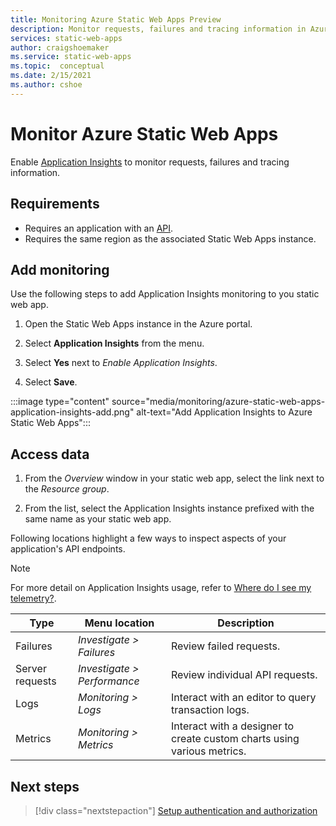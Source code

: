 ```yaml
---
title: Monitoring Azure Static Web Apps Preview
description: Monitor requests, failures and tracing information in Azure Static Web Apps Preview
services: static-web-apps
author: craigshoemaker
ms.service: static-web-apps
ms.topic:  conceptual
ms.date: 2/15/2021
ms.author: cshoe
---
```


# Monitor Azure Static Web Apps

Enable [Application Insights](../azure-monitor/app/app-insights-overview.md) to monitor requests, failures and tracing information.

## Requirements

- Requires an application with an [API](./add-api.md).
- Requires the same region as the associated Static Web Apps instance.

## Add monitoring

Use the following steps to add Application Insights monitoring to you static web app.

1. Open the Static Web Apps instance in the Azure portal.

1. Select **Application Insights** from the menu.

1. Select **Yes** next to _Enable Application Insights_.

1. Select **Save**.

:::image type="content" source="media/monitoring/azure-static-web-apps-application-insights-add.png" alt-text="Add Application Insights to Azure Static Web Apps":::

## Access data

1. From the _Overview_ window in your static web app, select the link next to the _Resource group_.

1. From the list, select the Application Insights instance prefixed with the same name as your static web app.

Following locations highlight a few ways to inspect aspects of your application's API endpoints.

> [!NOTE]
> For more detail on Application Insights usage, refer to [Where do I see my telemetry?](../azure-monitor/app/app-insights-overview.md#where-do-i-see-my-telemetry).

| Type | Menu location | Description |
|--- | --- | --- |
| Failures | _Investigate > Failures_ | Review failed requests. |
| Server requests | _Investigate > Performance_ | Review individual API requests.  |
| Logs | _Monitoring > Logs_ | Interact with an editor to query transaction logs. |
| Metrics | _Monitoring > Metrics_ | Interact with a designer to create custom charts using various metrics. |

## Next steps

> [!div class="nextstepaction"]
> [Setup authentication and authorization](authentication-authorization.md)
